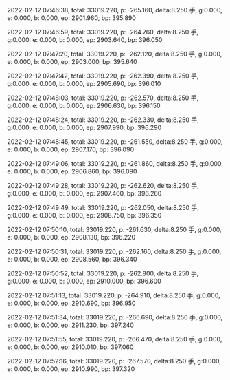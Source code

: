2022-02-12 07:46:38, total: 33019.220, p: -265.160, delta:8.250 手, g:0.000, e: 0.000, b: 0.000, ep: 2901.960, bp: 395.890

2022-02-12 07:46:59, total: 33019.220, p: -264.760, delta:8.250 手, g:0.000, e: 0.000, b: 0.000, ep: 2903.640, bp: 396.050

2022-02-12 07:47:20, total: 33019.220, p: -262.120, delta:8.250 手, g:0.000, e: 0.000, b: 0.000, ep: 2903.000, bp: 395.640

2022-02-12 07:47:42, total: 33019.220, p: -262.390, delta:8.250 手, g:0.000, e: 0.000, b: 0.000, ep: 2905.690, bp: 396.010

2022-02-12 07:48:03, total: 33019.220, p: -262.570, delta:8.250 手, g:0.000, e: 0.000, b: 0.000, ep: 2906.630, bp: 396.150

2022-02-12 07:48:24, total: 33019.220, p: -262.330, delta:8.250 手, g:0.000, e: 0.000, b: 0.000, ep: 2907.990, bp: 396.290

2022-02-12 07:48:45, total: 33019.220, p: -261.550, delta:8.250 手, g:0.000, e: 0.000, b: 0.000, ep: 2907.170, bp: 396.090

2022-02-12 07:49:06, total: 33019.220, p: -261.860, delta:8.250 手, g:0.000, e: 0.000, b: 0.000, ep: 2906.860, bp: 396.090

2022-02-12 07:49:28, total: 33019.220, p: -262.620, delta:8.250 手, g:0.000, e: 0.000, b: 0.000, ep: 2907.460, bp: 396.260

2022-02-12 07:49:49, total: 33019.220, p: -262.050, delta:8.250 手, g:0.000, e: 0.000, b: 0.000, ep: 2908.750, bp: 396.350

2022-02-12 07:50:10, total: 33019.220, p: -261.630, delta:8.250 手, g:0.000, e: 0.000, b: 0.000, ep: 2908.130, bp: 396.220

2022-02-12 07:50:31, total: 33019.220, p: -262.160, delta:8.250 手, g:0.000, e: 0.000, b: 0.000, ep: 2908.560, bp: 396.340

2022-02-12 07:50:52, total: 33019.220, p: -262.800, delta:8.250 手, g:0.000, e: 0.000, b: 0.000, ep: 2910.000, bp: 396.600

2022-02-12 07:51:13, total: 33019.220, p: -264.910, delta:8.250 手, g:0.000, e: 0.000, b: 0.000, ep: 2910.690, bp: 396.950

2022-02-12 07:51:34, total: 33019.220, p: -266.690, delta:8.250 手, g:0.000, e: 0.000, b: 0.000, ep: 2911.230, bp: 397.240

2022-02-12 07:51:55, total: 33019.220, p: -266.470, delta:8.250 手, g:0.000, e: 0.000, b: 0.000, ep: 2910.010, bp: 397.060

2022-02-12 07:52:16, total: 33019.220, p: -267.570, delta:8.250 手, g:0.000, e: 0.000, b: 0.000, ep: 2910.990, bp: 397.320